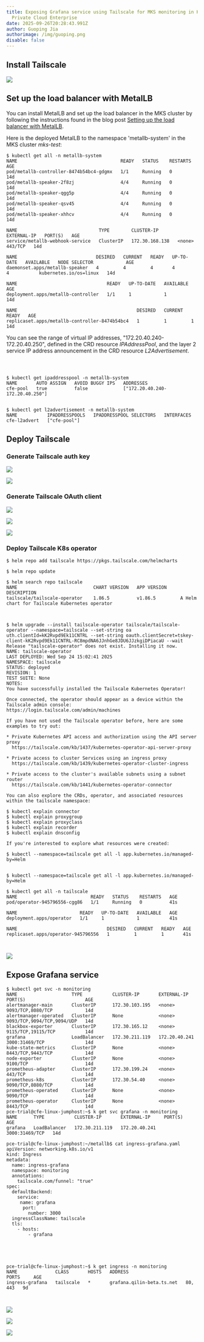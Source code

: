 ```yaml
---
title: Exposing Grafana service using Tailscale for MKS monitoring in HPE
  Private Cloud Enterprise
date: 2025-09-26T20:28:43.991Z
author: Guoping Jia
authorimage: /img/guoping.png
disable: false
---
```


## Install Tailscale

![](/img/tailscale-machines.png)

## Set up the load balancer with MetalLB


You can install MetalLB and set up the load balancer in the MKS cluster by following the instructions found in the blog post [Setting up the load balancer with MetalLB](https://developer.hpe.com/blog/exposing-an-application-using-ingress-and-tls-termination-on-kubernetes-in-hpe-greenlake-for-private-cloud-enterprise/).



H﻿ere is the deployed MetalLB to the namespace 'metallb-system' in the MKS cluster *mks-test*:

```shell
$ kubectl get all -n metallb-system
NAME                                      READY   STATUS    RESTARTS   AGE
pod/metallb-controller-8474b54bc4-gdgmx   1/1     Running   0          14d
pod/metallb-speaker-2f8zj                 4/4     Running   0          14d
pod/metallb-speaker-qgg5p                 4/4     Running   0          14d
pod/metallb-speaker-qsv45                 4/4     Running   0          14d
pod/metallb-speaker-xhhcv                 4/4     Running   0          14d

NAME                              TYPE        CLUSTER-IP       EXTERNAL-IP   PORT(S)   AGE
service/metallb-webhook-service   ClusterIP   172.30.168.138   <none>        443/TCP   14d

NAME                             DESIRED   CURRENT   READY   UP-TO-DATE   AVAILABLE   NODE SELECTOR            AGE
daemonset.apps/metallb-speaker   4         4         4       4            4           kubernetes.io/os=linux   14d

NAME                                 READY   UP-TO-DATE   AVAILABLE   AGE
deployment.apps/metallb-controller   1/1     1            1           14d

NAME                                            DESIRED   CURRENT   READY   AGE
replicaset.apps/metallb-controller-8474b54bc4   1         1         1       14d
```

You can see the range of virtual IP addresses, "172.20.40.240-172.20.40.250", defined in the CRD resource *IPAddressPool*, and the layer 2 service IP address announcement in the CRD resource *L2Advertisement*.

```shell



$ kubectl get ipaddresspool -n metallb-system
NAME       AUTO ASSIGN   AVOID BUGGY IPS   ADDRESSES
cfe-pool   true          false             ["172.20.40.240-172.20.40.250"]


$ kubectl get l2advertisement -n metallb-system
NAME           IPADDRESSPOOLS   IPADDRESSPOOL SELECTORS   INTERFACES
cfe-l2advert   ["cfe-pool"]

```


## Deploy Tailscale 

### Generate Tailscale auth key

![](/img/tailscale-generate-auth-key.png)

![](/img/tailscale-auth-key.png)

### Generate Tailscale OAuth client

![](/img/tailscale-oauth-client.png)

![](/img/tailscale-oauth-client-k8s-operator.png)

![](/img/tailscale-oauth-client-details.png)

### Deploy Tailscale K8s operator


```shell
$ helm repo add tailscale https://pkgs.tailscale.com/helmcharts

$ helm repo update

$ helm search repo tailscale
NAME                            CHART VERSION   APP VERSION     DESCRIPTION
tailscale/tailscale-operator    1.86.5          v1.86.5         A Helm chart for Tailscale Kubernetes operator



$ helm upgrade --install tailscale-operator tailscale/tailscale-operator --namespace=tailscale --set-string oa
uth.clientId=kK2Rvpd9Ek11CNTRL --set-string oauth.clientSecret=tskey-client-kK2Rvpd9Ek11CNTRL-RC8mpdNA6JJnhGe8JDU6JJzkgiDPiacaU --wait
Release "tailscale-operator" does not exist. Installing it now.
NAME: tailscale-operator
LAST DEPLOYED: Wed Sep 24 15:02:41 2025
NAMESPACE: tailscale
STATUS: deployed
REVISION: 1
TEST SUITE: None
NOTES:
You have successfully installed the Tailscale Kubernetes Operator!

Once connected, the operator should appear as a device within the Tailscale admin console:
https://login.tailscale.com/admin/machines

If you have not used the Tailscale operator before, here are some examples to try out:

* Private Kubernetes API access and authorization using the API server proxy
  https://tailscale.com/kb/1437/kubernetes-operator-api-server-proxy

* Private access to cluster Services using an ingress proxy
  https://tailscale.com/kb/1439/kubernetes-operator-cluster-ingress

* Private access to the cluster's available subnets using a subnet router
  https://tailscale.com/kb/1441/kubernetes-operator-connector

You can also explore the CRDs, operator, and associated resources within the tailscale namespace:

$ kubectl explain connector
$ kubectl explain proxygroup
$ kubectl explain proxyclass
$ kubectl explain recorder
$ kubectl explain dnsconfig

If you're interested to explore what resources were created:

$ kubectl --namespace=tailscale get all -l app.kubernetes.io/managed-by=Helm


$ kubectl --namespace=tailscale get all -l app.kubernetes.io/managed-by=Helm
```

```shell
$ kubectl get all -n tailscale
NAME                           READY   STATUS    RESTARTS   AGE
pod/operator-945796556-cgg86   1/1     Running   0          41s

NAME                       READY   UP-TO-DATE   AVAILABLE   AGE
deployment.apps/operator   1/1     1            1           41s

NAME                                 DESIRED   CURRENT   READY   AGE
replicaset.apps/operator-945796556   1         1         1       41s



```

![](/img/tailscale-operator-machine.png)


## Expose Grafana service

```shell
$ kubectl get svc -n monitoring
NAME                    TYPE           CLUSTER-IP       EXTERNAL-IP     PORT(S)                      AGE
alertmanager-main       ClusterIP      172.30.103.195   <none>          9093/TCP,8080/TCP            14d
alertmanager-operated   ClusterIP      None             <none>          9093/TCP,9094/TCP,9094/UDP   14d
blackbox-exporter       ClusterIP      172.30.165.12    <none>          9115/TCP,19115/TCP           14d
grafana                 LoadBalancer   172.30.211.119   172.20.40.241   3000:31469/TCP               14d
kube-state-metrics      ClusterIP      None             <none>          8443/TCP,9443/TCP            14d
node-exporter           ClusterIP      None             <none>          9100/TCP                     14d
prometheus-adapter      ClusterIP      172.30.199.24    <none>          443/TCP                      14d
prometheus-k8s          ClusterIP      172.30.54.40     <none>          9090/TCP,8080/TCP            14d
prometheus-operated     ClusterIP      None             <none>          9090/TCP                     14d
prometheus-operator     ClusterIP      None             <none>          8443/TCP                     14d
pce-trial@cfe-linux-jumphost:~$ k get svc grafana -n monitoring
NAME      TYPE           CLUSTER-IP       EXTERNAL-IP     PORT(S)          AGE
grafana   LoadBalancer   172.30.211.119   172.20.40.241   3000:31469/TCP   14d

pce-trial@cfe-linux-jumphost:~/metallb$ cat ingress-grafana.yaml
apiVersion: networking.k8s.io/v1
kind: Ingress
metadata:
  name: ingress-grafana
  namespace: monitoring
  annotations:
    tailscale.com/funnel: "true"
spec:
  defaultBackend:
    service:
     name: grafana
      port:
        number: 3000
  ingressClassName: tailscale
  tls:
    - hosts:
        - grafana





pce-trial@cfe-linux-jumphost:~$ k get ingress -n monitoring
NAME              CLASS       HOSTS   ADDRESS                     PORTS     AGE
ingress-grafana   tailscale   *       grafana.qilin-beta.ts.net   80, 443   9d



```

![](/img/grafana-machine.png)

![](/img/grafana-funnel.png)


![](/img/grafana-mobile.png)



```shell


```